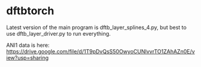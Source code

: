 # dftbtorch

Latest version of the main program is dftb_layer_splines_4.py, but best to use dftb_layer_driver.py to run everything.

ANI1 data is here: https://drive.google.com/file/d/1T9pDvQsS50OwyoCUNlvvrTO1ZAhAZn0E/view?usp=sharing 
